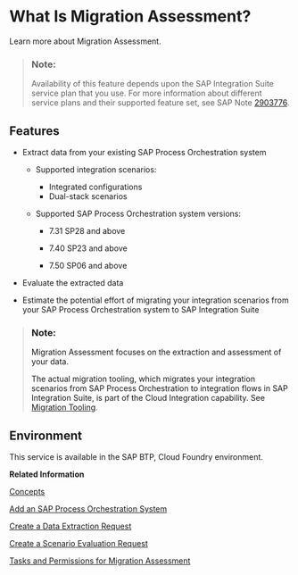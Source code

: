<!-- loio164b835c3a074d6fb580d4ce8f84ddf2 -->

# What Is Migration Assessment?

Learn more about Migration Assessment.

> ### Note:  
> Availability of this feature depends upon the SAP Integration Suite service plan that you use. For more information about different service plans and their supported feature set, see SAP Note [2903776](https://launchpad.support.sap.com/#/notes/2903776).



<a name="loio164b835c3a074d6fb580d4ce8f84ddf2__section_jzt_fzd_q5b"/>

## Features

-   Extract data from your existing SAP Process Orchestration system

    -   Supported integration scenarios:

        -   Integrated configurations
        -   Dual-stack scenarios

    -   Supported SAP Process Orchestration system versions:

        -   7.31 SP28 and above

        -   7.40 SP23 and above

        -   7.50 SP06 and above



-   Evaluate the extracted data

-   Estimate the potential effort of migrating your integration scenarios from your SAP Process Orchestration system to SAP Integration Suite


> ### Note:  
> Migration Assessment focuses on the extraction and assessment of your data.
> 
> The actual migration tooling, which migrates your integration scenarios from SAP Process Orchestration to integration flows in SAP Integration Suite, is part of the Cloud Integration capability. See [Migration Tooling](migration-tooling-6061016.md).



<a name="loio164b835c3a074d6fb580d4ce8f84ddf2__section_hhf_gzd_q5b"/>

## Environment

This service is available in the SAP BTP, Cloud Foundry environment.

**Related Information**  


[Concepts](concepts-324507c.md "Get to know the most important concepts used in Migration Assessment.")

[Add an SAP Process Orchestration System](add-an-sap-process-orchestration-system-5f76723.md "Establish a connection between your SAP Process Orchestration system and Migration Assessment so you can work with the data from your system in later steps.")

[Create a Data Extraction Request](create-a-data-extraction-request-ce0ad0e.md "Retrieve data from your system of choice using a data extraction request.")

[Create a Scenario Evaluation Request](create-a-scenario-evaluation-request-435ec61.md "Assess your integration scenarios using the information from data extraction requests.")

[Tasks and Permissions for Migration Assessment](60-Security/tasks-and-permissions-for-migration-assessment-2714db1.md "Learn about security-related topics like users and authorizations.")

